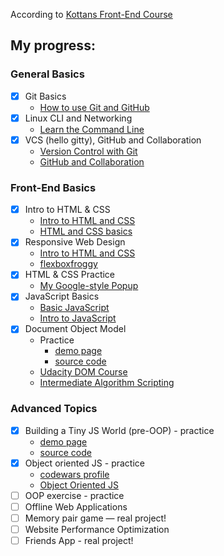 According to [Kottans Front-End Course](https://github.com/kottans/frontend/blob/master/contents.md)

## My progress:

### General Basics

- [x] Git Basics
  - [How to use Git and GitHub](./0/classroom.udacity.com_courses_ud775.png "udacity.com - How to use Git and GitHub")
- [x] Linux CLI and Networking
  - [Learn the Command Line](./1/command-line.png "codecademy.com - Learn the Commant Line")
- [x] VCS (hello gitty), GitHub and Collaboration
  - [Version Control with Git](./2/What_is_Version_Control.png "udacity.com - Version Control with Git")
  - [GitHub and Collaboration](./2/GitHub&Collaboration.png "udacity.com - GitHub and Collaboration")

### Front-End Basics

- [x] Intro to HTML & CSS
    - [Intro to HTML and CSS](./3/Intro_to_HTML&CSS.png "udacity.com - Intro to HTML and CSS")
    - [HTML and CSS basics](./3/htmlacademy.ru_courses.png "htmlacademy.ru - HTML and CSS basics")
- [x] Responsive Web Design
    - [Intro to HTML and CSS](./4/ResponsiveWebDesignFundamentals.png "udacity.com - udacity.com - Intro to HTML and CSS")
    - [flexboxfroggy](./4/flexboxfroggy.png "flexboxfroggy.com - Game for learning CSS flexbox")
- [x] HTML & CSS Practice 
    - [My Google-style Popup](https://github.com/Shramkoweb/html "No JavaScript, only HTML/CSS")
- [x] JavaScript Basics
    - [Basic JavaScript](./5/learn.freecodecamp.org_.png "freecodecamp.org - Basic JavaScript")
    - [Intro to JavaScript](./5/classroom.udacity.com_courses_ud803.png "udacity.com - Intro to JavaScript")
- [x] Document Object Model
    - Practice 
        - [demo page](https://shramkoweb.github.io/kottans-dom/)
        - [source code](https://github.com/Shramkoweb/kottans-dom)
    - [Udacity DOM Course](./7/udacity_DOM.png "Udacity DOM Course")
    - [Intermediate Algorithm Scripting](./7/www.freecodecamp.org_learn.png "Intermediate Algorithm Scripting")

### Advanced Topics

- [x] Building a Tiny JS World (pre-OOP) - practice
    - [demo page](https://shramkoweb.github.io/a-tiny-JS-world/)
    - [source code](https://github.com/Shramkoweb/a-tiny-JS-world/blob/master/index.js)
- [x] Object oriented JS - practice
    - [codewars profile](https://www.codewars.com/users/Shramkoweb)
    - [Object Oriented JS](./9/classroom.udacity.com_courses_ud015.png)
- [ ] OOP exercise - practice
- [ ] Offline Web Applications
- [ ] Memory pair game — real project!
- [ ] Website Performance Optimization
- [ ] Friends App - real project!
